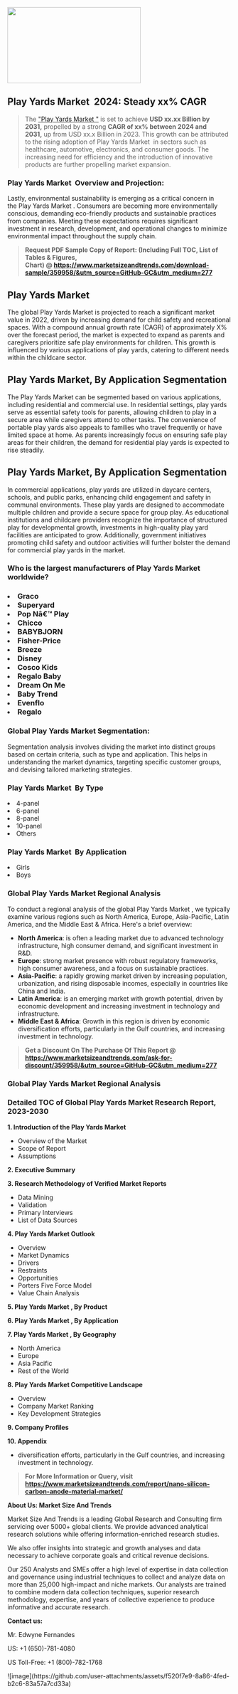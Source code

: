 <p><img class="alignnone size-medium wp-image-20088" src="https://ffe5etoiles.com/wp-content/uploads/2024/12/MST1-300x171.png" alt="" width="300" height="171" /></p><h2 id="ember46" class="ember-view reader-text-block__heading-2">Play Yards Market &nbsp;2024: Steady&nbsp;xx% CAGR</h2><blockquote id="ember47" class="ember-view reader-text-block__blockquote">The&nbsp;<a class="app-aware-link " href="https://www.marketsizeandtrends.com/download-sample/359958/&utm_source=GitHub-GC&utm_medium=277" target="_blank" data-test-app-aware-link="">"Play Yards Market "</a>&nbsp;is set to achieve&nbsp;<strong>USD&nbsp;xx.xx&nbsp;Billion by 2031,</strong>&nbsp;propelled by a strong&nbsp;<strong>CAGR of&nbsp;xx% between 2024 and 2031,</strong>&nbsp;up from USD xx.x Billion in 2023. This growth can be attributed to the rising adoption of&nbsp;Play Yards Market &nbsp;in sectors such as healthcare, automotive, electronics, and consumer goods. The increasing need for efficiency and the introduction of innovative products are further propelling market expansion.</blockquote><h3 id="ember48" class="ember-view reader-text-block__heading-3">Play Yards Market &nbsp;Overview and Projection:</h3><p id="ember49" class="ember-view reader-text-block__paragraph">Lastly, environmental sustainability is emerging as a critical concern in the&nbsp;Play Yards Market . Consumers are becoming more environmentally conscious, demanding eco-friendly products and sustainable practices from companies. Meeting these expectations requires significant investment in research, development, and operational changes to minimize environmental impact throughout the supply chain.</p><blockquote id="ember50" class="ember-view reader-text-block__blockquote"><strong>Request PDF Sample Copy of Report: (Including Full TOC, List of Tables &amp; Figures, Chart)&nbsp;@&nbsp;<strong><a href="https://www.marketsizeandtrends.com/download-sample/359958/&utm_source=GitHub-GC&utm_medium=277" target="_blank">https://www.marketsizeandtrends.com/download-sample/359958/&utm_source=GitHub-GC&utm_medium=277</a></strong></strong></blockquote><h3 class=""> <h2>Play Yards Market</h2><p>The global Play Yards Market is projected to reach a significant market value in 2022, driven by increasing demand for child safety and recreational spaces. With a compound annual growth rate (CAGR) of approximately X% over the forecast period, the market is expected to expand as parents and caregivers prioritize safe play environments for children. This growth is influenced by various applications of play yards, catering to different needs within the childcare sector.</p><h2>Play Yards Market, By Application Segmentation</h2><p>The Play Yards Market can be segmented based on various applications, including residential and commercial use. In residential settings, play yards serve as essential safety tools for parents, allowing children to play in a secure area while caregivers attend to other tasks. The convenience of portable play yards also appeals to families who travel frequently or have limited space at home. As parents increasingly focus on ensuring safe play areas for their children, the demand for residential play yards is expected to rise steadily.</p><h2>Play Yards Market, By Application Segmentation</h2><p>In commercial applications, play yards are utilized in daycare centers, schools, and public parks, enhancing child engagement and safety in communal environments. These play yards are designed to accommodate multiple children and provide a secure space for group play. As educational institutions and childcare providers recognize the importance of structured play for developmental growth, investments in high-quality play yard facilities are anticipated to grow. Additionally, government initiatives promoting child safety and outdoor activities will further bolster the demand for commercial play yards in the market.</p></h3><h3 id="" class="">Who is the largest manufacturers of&nbsp;Play Yards Market  worldwide?</h3><h3 class=""></Li><Li>Graco</Li><Li> Superyard</Li><Li> Pop Nâ€™ Play</Li><Li> Chicco</Li><Li> BABYBJORN</Li><Li> Fisher-Price</Li><Li> Breeze</Li><Li> Disney</Li><Li> Cosco Kids</Li><Li> Regalo Baby</Li><Li> Dream On Me</Li><Li> Baby Trend</Li><Li> Evenflo</Li><Li> Regalo</h3><h3 id="ember53" class="ember-view reader-text-block__heading-3">Global&nbsp;Play Yards Market  Segmentation:</h3><p id="ember54" class="ember-view reader-text-block__paragraph">Segmentation analysis involves dividing the market into distinct groups based on certain criteria, such as type and application. This helps in understanding the market dynamics, targeting specific customer groups, and devising tailored marketing strategies.</p><h3 id="" class="">Play Yards Market &nbsp;By Type</h3><p></Li><Li>4-panel</Li><Li> 6-panel</Li><Li> 8-panel</Li><Li> 10-panel</Li><Li> Others</p><h3 id="" class="">Play Yards Market &nbsp;By Application</h3><p class=""></Li><Li>Girls</Li><Li> Boys</p><h3 id="ember62" class="ember-view reader-text-block__heading-3">Global Play Yards Market  Regional Analysis</h3><p id="ember63" class="ember-view reader-text-block__paragraph">To conduct a regional analysis of the global Play Yards Market , we typically examine various regions such as North America, Europe, Asia-Pacific, Latin America, and the Middle East &amp; Africa. Here's a brief overview:</p><ul><li><strong>North America</strong>: is often a leading market due to advanced technology infrastructure, high consumer demand, and significant investment in R&amp;D.</li><li><strong>Europe</strong>: strong market presence with robust regulatory frameworks, high consumer awareness, and a focus on sustainable practices.</li><li><strong>Asia-Pacific</strong>: a rapidly growing market driven by increasing population, urbanization, and rising disposable incomes, especially in countries like China and India.</li><li><strong>Latin America</strong>: is an emerging market with growth potential, driven by economic development and increasing investment in technology and infrastructure.</li><li><strong>Middle East &amp; Africa</strong>: Growth in this region is driven by economic diversification efforts, particularly in the Gulf countries, and increasing investment in technology.</li></ul><blockquote id="ember61" class="ember-view reader-text-block__blockquote"><strong>Get a Discount On The Purchase Of This Report @ <strong><a href="https://html-cleaner.com/" target="">https://www.marketsizeandtrends.com/ask-for-discount/359958/&utm_source=GitHub-GC&utm_medium=277</a></strong></strong></blockquote><h3 id="ember62" class="ember-view reader-text-block__heading-3">Global Play Yards Market  Regional Analysis</h3><h3 id="" class="">Detailed TOC of Global Play Yards Market  Research Report, 2023-2030</h3><p id="" class=""><strong>1. Introduction of the Play Yards Market </strong></p><ul><li>Overview of the Market</li><li>Scope of Report</li><li>Assumptions</li></ul><p id="" class=""><strong>2. Executive Summary</strong></p><p id="" class=""><strong>3. Research Methodology of Verified Market Reports</strong></p><ul><li>Data Mining</li><li>Validation</li><li>Primary Interviews</li><li>List of Data Sources</li></ul><p id="" class=""><strong>4. Play Yards Market  Outlook</strong></p><ul><li>Overview</li><li>Market Dynamics</li><li>Drivers</li><li>Restraints</li><li>Opportunities</li><li>Porters Five Force Model</li><li>Value Chain Analysis</li></ul><p id="" class=""><strong>5. Play Yards Market , By Product</strong></p><p id="" class=""><strong>6. Play Yards Market , By Application</strong></p><p id="" class=""><strong>7. Play Yards Market , By Geography</strong></p><ul><li>North America</li><li>Europe</li><li>Asia Pacific</li><li>Rest of the World</li></ul><p id="" class=""><strong>8. Play Yards Market  Competitive Landscape</strong></p><ul><li>Overview</li><li>Company Market Ranking</li><li>Key Development Strategies</li></ul><p id="" class=""><strong>9. Company Profiles</strong></p><p id="" class=""><strong>10. Appendix</strong></p><ul><li>diversification efforts, particularly in the Gulf countries, and increasing investment in technology.</li></ul><blockquote id="ember65" class="ember-view reader-text-block__blockquote"><strong>For More Information or Query, visit <strong><strong><a href="https://html-cleaner.com/" target="">https://www.marketsizeandtrends.com/report/nano-silicon-carbon-anode-material-market/</a></strong></strong></strong></blockquote><p id="" class=""><strong>About Us: Market Size And Trends</strong></p><p id="" class="">Market Size And Trends is a leading Global Research and Consulting firm servicing over 5000+ global clients. We provide advanced analytical research solutions while offering information-enriched research studies.</p><p id="" class="">We also offer insights into strategic and growth analyses and data necessary to achieve corporate goals and critical revenue decisions.</p><p id="" class="">Our 250 Analysts and SMEs offer a high level of expertise in data collection and governance using industrial techniques to collect and analyze data on more than 25,000 high-impact and niche markets. Our analysts are trained to combine modern data collection techniques, superior research methodology, expertise, and years of collective experience to produce informative and accurate research.</p><p id="" class=""><strong>Contact us:</strong></p><p id="" class="">Mr. Edwyne Fernandes</p><p id="" class="">US: +1 (650)-781-4080</p><p id="" class="">US Toll-Free: +1 (800)-782-1768</p>
![image](https://github.com/user-attachments/assets/f520f7e9-8a86-4fed-b2c6-83a57a7cd33a)
